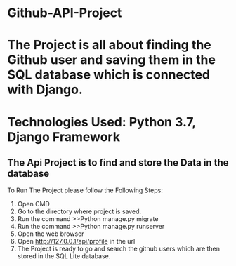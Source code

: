 # Github-API-Project
# The Project is all about finding the Github user and saving them in the SQL database which is connected with Django.
# Technologies Used: Python 3.7, Django Framework

## The Api Project is to find and store the Data in the database
To Run The Project please follow the Following Steps:
1. Open CMD
2. Go to the directory where project is saved.
3. Run the command >>Python manage.py migrate
4. Run the command >>Python manage.py runserver
5. Open the web browser
6. Open http://127.0.0.1/api/profile in the url
7. The Project is ready to go and search the github users which are then stored in the SQL Lite database.
